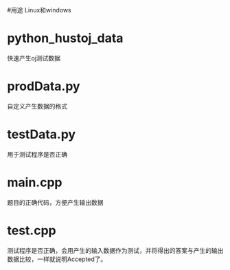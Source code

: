#用途
Linux和windows

# python_hustoj_data
快速产生oj测试数据

# prodData.py
自定义产生数据的格式

# testData.py
用于测试程序是否正确

# main.cpp
题目的正确代码，方便产生输出数据

# test.cpp
测试程序是否正确，会用产生的输入数据作为测试，并将得出的答案与产生的输出数据比较，一样就说明Accepted了。
